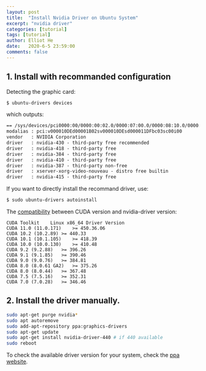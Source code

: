 ```yaml
---
layout: post
title:  "Install Nvidia Driver on Ubuntu System"
excerpt: "nvidia driver"
categories: [tutorial]
tags: [tutorial]
author: Elliot He
date:   2020-6-5 23:59:00
comments: false
---
```



## 1. Install with recommanded configuration
Detecting the graphic card:

```bash
$ ubuntu-drivers devices
```
which outputs:
```txt
== /sys/devices/pci0000:00/0000:00:02.0/0000:07:00.0/0000:08:10.0/0000:09:00.0 ==
modalias : pci:v000010DEd00001B02sv000010DEsd000011DFbc03sc00i00
vendor   : NVIDIA Corporation
driver   : nvidia-430 - third-party free recommended
driver   : nvidia-418 - third-party free
driver   : nvidia-384 - third-party free
driver   : nvidia-410 - third-party free
driver   : nvidia-387 - third-party non-free
driver   : xserver-xorg-video-nouveau - distro free builtin
driver   : nvidia-415 - third-party free
```

If you want to directly install the recommand driver, use:
```bash
$ sudo ubuntu-drivers autoinstall
```



The [compatibility](https://docs.nvidia.com/deploy/cuda-compatibility/index.html) between CUDA version and nvidia-driver version:
```
CUDA Toolkit	Linux x86_64 Driver Version
CUDA 11.0 (11.0.171)	>= 450.36.06
CUDA 10.2 (10.2.89)	>= 440.33
CUDA 10.1 (10.1.105)	>= 418.39
CUDA 10.0 (10.0.130)	>= 410.48
CUDA 9.2 (9.2.88)	>= 396.26
CUDA 9.1 (9.1.85)	>= 390.46
CUDA 9.0 (9.0.76)	>= 384.81
CUDA 8.0 (8.0.61 GA2)	>= 375.26
CUDA 8.0 (8.0.44)	>= 367.48
CUDA 7.5 (7.5.16)	>= 352.31
CUDA 7.0 (7.0.28)	>= 346.46
```

## 2. Install the driver manually.

```bash
sudo apt-get purge nvidia*
sudo apt autoremove
sudo add-apt-repository ppa:graphics-drivers
sudo apt-get update
sudo apt-get install nvidia-driver-440 # if 440 available
sudo reboot
```
To check the available driver version for your system, check the [ppa website](https://launchpad.net/~graphics-drivers/+archive/ubuntu/ppa/+packages).